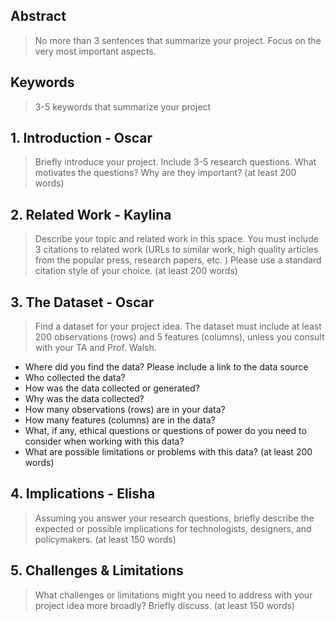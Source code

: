 ## Abstract

> No more than 3 sentences that summarize your project. Focus on the very most important aspects. 

## Keywords
> 3-5 keywords that summarize your project

## 1. Introduction  - Oscar
> Briefly introduce your project. Include 3-5 research questions. What motivates the questions? Why are they important? (at least 200 words) 

## 2. Related Work  - Kaylina 
> Describe your topic and related work in this space. You must include 3 citations to related work (URLs to similar work, high quality articles from the popular press, research papers, etc. ) Please use a standard citation style of your choice. (at least 200 words)

## 3. The Dataset - Oscar
> Find a dataset for your project idea. The dataset must include at least 200 observations (rows) and 5 features (columns), unless you consult with your TA and Prof. Walsh.
* Where did you find the data? Please include a link to the data source
* Who collected the data?
* How was the data collected or generated?
* Why was the data collected?
* How many observations (rows) are in your data?
* How many features (columns) are in the data?
* What, if any, ethical questions or questions of power do you need to consider when working with this data?
* What are possible limitations or problems with this data? (at least 200 words)

## 4. Implications - Elisha
> Assuming you answer your research questions, briefly describe the expected or possible implications for technologists, designers, and policymakers. (at least 150 words)

## 5. Challenges & Limitations  
> What challenges or limitations might you need to address with your project idea more broadly? Briefly discuss. (at least 150 words)